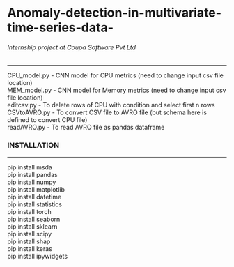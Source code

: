 # Anomaly-detection-in-multivariate-time-series-data-
###### Internship project at Coupa Software Pvt Ltd 
------
CPU_model.py - CNN model for CPU metrics (need to change input csv file location) \
MEM_model.py - CNN model for Memory metrics (need to change input csv file location)\
editcsv.py - To delete rows of CPU with condition and select first n rows \
CSVtoAVRO.py - To convert CSV file to AVRO file (but schema here is defined to convert CPU file) \
readAVRO.py - To read AVRO file as pandas dataframe 

### INSTALLATION 
-------------
pip install msda\
pip install pandas\
pip install numpy\
pip install matplotlib\
pip install datetime\
pip install statistics\
pip install torch\
pip install seaborn\
pip install sklearn\
pip install scipy\
pip install shap\
pip install keras\
pip install ipywidgets

